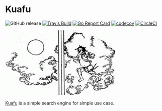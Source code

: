 # Kuafu

![GitHub release](https://img.shields.io/github/tag/joway/kuafu.svg?label=release)
[![Travis Build](https://travis-ci.org/joway/kuafu.svg?branch=master)](https://travis-ci.org/joway/kuafu)
[![Go Report Card](https://goreportcard.com/badge/github.com/joway/kuafu)](https://goreportcard.com/report/github.com/joway/kuafu)
[![codecov](https://codecov.io/gh/joway/kuafu/branch/master/graph/badge.svg)](https://codecov.io/gh/joway/kuafu)
[![CircleCI](https://circleci.com/gh/joway/kuafu.svg?style=shield)](https://circleci.com/gh/joway/kuafu)

![](kuafu.gif)

[Kuafu](https://en.wikipedia.org/wiki/Kua_Fu) is a simple search engine for simple use case.
